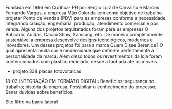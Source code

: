 Fundada em 1996 em Curitiba- PR por Sergio Luiz de Carvalho e Marcos Fernando Vargas, a empresa Mão Colorida tem como objetivo de trabalho projetar Ponto de Vendas (PDV) para as empresas conforme a necessidade, integrando criação, engenharia, produção, atendimento comercial e pós venda.
Alguns dos projetos arquitetados foram para as empresas O Boticário, Adidas, Cacau Show, Samsung, etc. De maneira completamente sustentável a empresa desenvolve designs tecnológicos, modernos e inovadores.
Um desses projetos foi para a marca Quem Disse Berenice? O qual apresenta muita cor e modernidade que definem perfeitamente a personalidade da marca. Além disso todos os revestimentos da loja foram confeccionados com plástico reciclado, desde a fachada ate os móveis.

- projeto 338 placas fotovoltaicas



18-03
INTEGRAÇÃO EM FORMATO DIGITAL:
Beneficios;
segurança no trabalho;
história da empresa;
Possibiltar o conhecimento do processo;
Sanar duvidas sobre beneficios.


Site
filtro na barra lateral